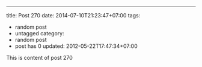 ---
title: Post 270
date: 2014-07-10T21:23:47+07:00
tags:
  - random post
  - untagged
category:
  - random post
  - post has 0
updated: 2012-05-22T17:47:34+07:00

This is content of post 270